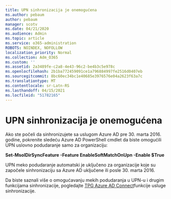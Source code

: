```yaml
---
title: UPN sinhronizacija je onemogućena
ms.author: pebaum
author: pebaum
manager: scotv
ms.date: 04/21/2020
ms.audience: Admin
ms.topic: article
ms.service: o365-administration
ROBOTS: NOINDEX, NOFOLLOW
localization_priority: Normal
ms.collection: Adm_O365
ms.custom: ''
ms.assetid: 2a3489fe-c2a8-4e43-96c2-be4b3c5e978c
ms.openlocfilehash: 2b1ba772459091ce1a796884997fe2516d0407eb
ms.sourcegitcommit: 8bc60ec34bc1e40685e3976576e04a2623f63a7c
ms.translationtype: MT
ms.contentlocale: sr-Latn-RS
ms.lasthandoff: 04/15/2021
ms.locfileid: "51782165"
---
```

# <a name="upn-sync-disabled"></a>UPN sinhronizacija je onemogućena

Ako ste počeli da sinhronizujete sa uslugom Azure AD pre 30. marta 2016. godine, pokrenite sledeću Azure AD PowerShell cmdlet da biste omogućili UPN uslovno podudaranje samo za organizaciju:
  
 **Set-MsolDirSyncFeature -Feature EnableSoftMatchOnUpn -Enable $True**
  
UPN meko podudaranje automatski je uključeno za organizacije koje su započele sinhronizaciju sa Azure AD uključene ili posle 30. marta 2016.
  
Da biste saznali više o omogućavanju mekih podudaranja u UPN-u i drugim funkcijama sinhronizacije, pogledajte [TPG Azure AD Connect](https://docs.microsoft.com/azure/active-directory/connect/active-directory-aadconnectsyncservice-features)funkcije usluge sinhronizacije.
  

